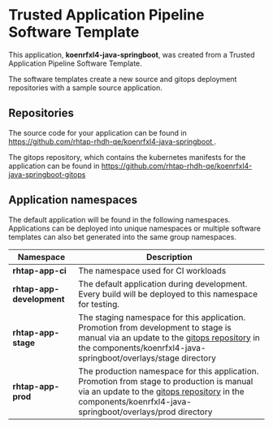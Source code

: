 # Trusted Application Pipeline Software Template

This application, **koenrfxl4-java-springboot**, was created from a Trusted Application Pipeline Software Template.

The software templates create a new source and gitops deployment repositories with a sample source application. 

## Repositories

The source code for your application can be found in [https://github.com/rhtap-rhdh-qe/koenrfxl4-java-springboot ](https://github.com/rhtap-rhdh-qe/koenrfxl4-java-springboot ).
 
The gitops repository, which contains the kubernetes manifests for the application can be found in 
[https://github.com/rhtap-rhdh-qe/koenrfxl4-java-springboot-gitops ](https://github.com/rhtap-rhdh-qe/koenrfxl4-java-springboot-gitops ) 

## Application namespaces 

The default application will be found in the following namespaces. Applications can be deployed into unique namespaces or multiple software templates can also bet generated into the same group namespaces.  

|  Namespace   |  Description   |  
| -------- | -------- |
| **rhtap-app-ci** | The namespace used for CI workloads |
| **rhtap-app-development** | The default application during development. Every build will be deployed to this namespace for testing. |
| **rhtap-app-stage** | The staging namespace for this application. Promotion from development to stage is manual via an update to the [gitops repository](https://github.com/rhtap-rhdh-qe/koenrfxl4-java-springboot-gitops ) in the components/koenrfxl4-java-springboot/overlays/stage directory |
| **rhtap-app-prod** | The production namespace for this application. Promotion from stage to production is manual via an update to the [gitops repository](https://github.com/rhtap-rhdh-qe/koenrfxl4-java-springboot-gitops ) in the components/koenrfxl4-java-springboot/overlays/prod directory |